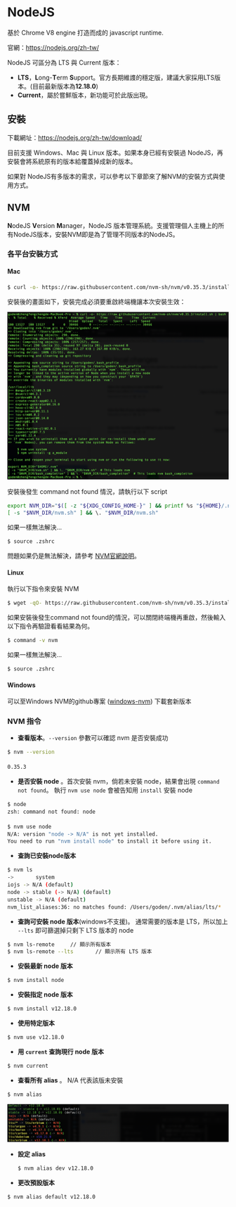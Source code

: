# NodeJS

基於 Chrome V8 engine 打造而成的 javascript runtime.

官網：https://nodejs.org/zh-tw/

NodeJS 可區分為 LTS 與 Current 版本：

- **LTS**，**L**ong-**T**erm **S**upport。官方長期維謢的穩定版，建議大家採用LTS版本。(目前最新版本為**12.18.0**)
- **Current**，屬於嘗鮮版本，新功能可於此版出現。

## 安裝

下載網址：https://nodejs.org/zh-tw/download/

目前支援 Windows、Mac 與 Linux 版本。如果本身已經有安裝過 NodeJS，再安裝會將系統原有的版本給覆蓋掉成新的版本。

如果對 NodeJS有多版本的需求，可以參考以下章節來了解NVM的安裝方式與使用方式。

## NVM

**N**odeJS **V**ersion **M**anager，NodeJS 版本管理系統。支援管理個人主機上的所有NodeJS版本，安裝NVM即是為了管理不同版本的NodeJS。

### 各平台安裝方式

#### Mac

```bash
$ curl -o- https://raw.githubusercontent.com/nvm-sh/nvm/v0.35.3/install.sh | bash
```

安裝後的畫面如下，安裝完成必須要重啟終端機讓本次安裝生效：

![image-20200613142405760](captures/image-20200613142405760.png)

安裝後發生 command not found 情況，請執行以下 script

```bash
export NVM_DIR="$([ -z "${XDG_CONFIG_HOME-}" ] && printf %s "${HOME}/.nvm" || printf %s "${XDG_CONFIG_HOME}/nvm")"
[ -s "$NVM_DIR/nvm.sh" ] && \. "$NVM_DIR/nvm.sh"
```

如果一樣無法解決... 

```bash
$ source .zshrc
```

問題如果仍是無法解決，請參考 [NVM官網說明](https://github.com/nvm-sh/nvm#troubleshooting-on-macos)。

#### Linux

執行以下指令來安裝 NVM

```bash
$ wget -qO- https://raw.githubusercontent.com/nvm-sh/nvm/v0.35.3/install.sh | bash
```

如果安裝後發生command not found的情況，可以關閉終端機再重啟，然後輸入以下指令再驗證看看結果為何。

```bash
$ command -v nvm
```

如果一樣無法解決... 

```bash
$ source .zshrc
```

#### Windows

可以至Windows NVM的github專案 ([windows-nvm](https://github.com/coreybutler/nvm-windows/releases)) 下載套新版本

### NVM 指令

- **查看版本**。`--version` 參數可以確認 nvm 是否安裝成功 

```bash
$ nvm --version

0.35.3
```

- **是否安裝 node** 。首次安裝 nvm，倘若未安裝  node，結果會出現  `command not found`。
  執行 `nvm use node` 會被告知用 `install` 安裝 node 

```bash
$ node  
zsh: command not found: node

$ nvm use node
N/A: version "node -> N/A" is not yet installed.
You need to run "nvm install node" to install it before using it.
```

- **查詢已安裝node版本**

```bash
$ nvm ls
->       system
iojs -> N/A (default)
node -> stable (-> N/A) (default)
unstable -> N/A (default)
nvm_list_aliases:36: no matches found: /Users/goden/.nvm/alias/lts/*
```

- **查詢可安裝 node 版本**(windows不支援)。
  通常需要的版本是 LTS，所以加上 `--lts` 即可篩選掉只剩下 LTS 版本的 node

```bash
$ nvm ls-remote		// 顯示所有版本
$ nvm ls-remote --lts		// 顯示所有 LTS 版本
```

- **安裝最新 node 版本**

```bash
$ nvm install node
```

- **安裝指定 node 版本**

```bash
$ nvm install v12.18.0
```

- **使用特定版本**

```bash
$ nvm use v12.18.0
```

- **用 `current` 查詢現行 node 版本** 

```bash
$ nvm current
```

- **查看所有 alias** 。
  N/A 代表該版未安裝

```bash
$ nvm alias
```

![image-20200628025704945](captures/image-20200628025704945.png)

- **設定 alias**

  ```bash
  $ nvm alias dev v12.18.0
  ```

- **更改預設版本**

```bash
$ nvm alias default v12.18.0
```

